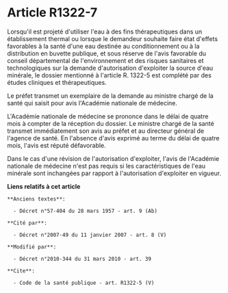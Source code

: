 # Article R1322-7

Lorsqu'il est projeté d'utiliser l'eau à des fins thérapeutiques dans un établissement thermal ou lorsque le demandeur
souhaite faire état d'effets favorables à la santé d'une eau destinée au conditionnement ou à la distribution en buvette
publique, et sous réserve de l'avis favorable du conseil départemental de l'environnement et des risques sanitaires et
technologiques sur la demande d'autorisation d'exploiter la source d'eau minérale, le dossier mentionné à l'article R. 1322-5
est complété par des études cliniques et thérapeutiques. 

Le préfet transmet un exemplaire de la demande au ministre chargé de la santé qui saisit pour avis l'Académie nationale de
médecine.

L'Académie nationale de médecine se prononce dans le délai de quatre mois à compter de la réception du dossier. Le ministre
chargé de la santé transmet immédiatement son avis au préfet et au directeur général de l'agence de santé. En l'absence
d'avis exprimé au terme du délai de quatre mois, l'avis est réputé défavorable. 

Dans le cas d'une révision de l'autorisation d'exploiter, l'avis de l'Académie nationale de médecine n'est pas requis si les
caractéristiques de l'eau minérale sont inchangées par rapport à l'autorisation d'exploiter en vigueur.

**Liens relatifs à cet article**

	**Anciens textes**:

	  - Décret n°57-404 du 28 mars 1957 - art. 9 (Ab)

	**Cité par**:

	  - Décret n°2007-49 du 11 janvier 2007 - art. 8 (V)

	**Modifié par**:

	  - Décret n°2010-344 du 31 mars 2010 - art. 39

	**Cite**:

	  - Code de la santé publique - art. R1322-5 (V)
